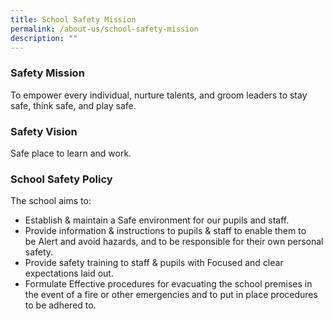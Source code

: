 ```yaml
---
title: School Safety Mission
permalink: /about-us/school-safety-mission
description: ""
---
```

### Safety Mission
To empower every individual, nurture talents, and groom leaders to stay safe, think safe, and play safe.  
  

### Safety Vision
Safe place to learn and work.  
  

### School Safety Policy
The school aims to:
* Establish & maintain a Safe environment for our pupils and staff.
* Provide information & instructions to pupils & staff to enable them to be Alert and avoid hazards, and to be responsible for their own personal safety.
* Provide safety training to staff & pupils with Focused and clear expectations laid out.
* Formulate Effective procedures for evacuating the school premises in the event of a fire or other emergencies and to put in place procedures to be adhered to.
